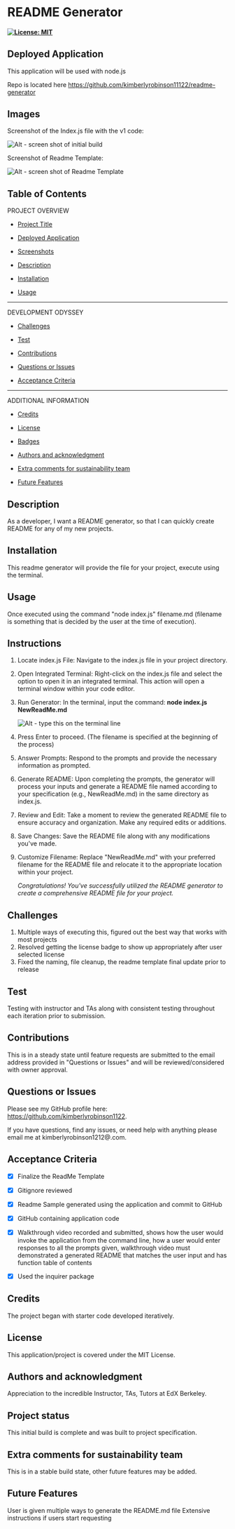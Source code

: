 # README Generator

#### [![License: MIT](https://img.shields.io/badge/License-MIT-yellow.svg)](https://opensource.org/licenses/MIT) 

## Deployed Application
This application will be used with node.js

Repo is located here https://github.com/kimberlyrobinson11122/readme-generator

## Images

Screenshot of the Index.js file with the v1 code:

![Alt - screen shot of initial build](./assets/images/Index-js%20code%20v1.jpg)

Screenshot of Readme Template:

![Alt - screen shot of Readme Template](./assets/images/Index-js%20code%20v1.jpg)

## Table of Contents

PROJECT OVERVIEW

- [Project Title](#project-title-top)

- [Deployed Application](#deployed-application)

- [Screenshots](#images)

- [Description](#description)

- [Installation](#installation)

- [Usage](#usage)

---------------------

DEVELOPMENT ODYSSEY

- [Challenges](#challenges)

- [Test](#credits)

- [Contributions](#contributions)

- [Questions or Issues](#questions-issues)

- [Acceptance Criteria](#acceptance-criteria)

---------------------

ADDITIONAL INFORMATION

- [Credits](#credits)

- [License](#license)

- [Badges](#badges)

- [Authors and acknowledgment](#authors-and-acknowledgment)

- [Extra comments for sustainability team](#extra-comments-for-sustainability-team)

- [Future Features](#future-features)


## Description
As a developer, I want a README generator, so that I can quickly create README for any of my new projects.


## Installation
This readme generator will provide the file for your project, execute using the terminal.


## Usage
Once executed using the command "node index.js" filename.md (filename is something that is decided by the user at the time of execution).

## Instructions
1. Locate index.js File: Navigate to the index.js file in your project directory.

2. Open Integrated Terminal: Right-click on the index.js file and select the option to open it in an integrated terminal. This action will open a terminal window within your code editor.

3. Run Generator: In the terminal, input the command: **node index.js NewReadMe.md**

    ![Alt - type this on the terminal line](./assets/images/filename%20to%20input.jpg)

4. Press Enter to proceed. (The filename is specified at the beginning of the process)

5. Answer Prompts: Respond to the prompts and provide the necessary information as prompted.

6. Generate README: Upon completing the prompts, the generator will process your inputs and generate a README file named according to your specification (e.g., NewReadMe.md) in the same directory as index.js.

7. Review and Edit: Take a moment to review the generated README file to ensure accuracy and organization. Make any required edits or additions.

8. Save Changes: Save the README file along with any modifications you've made.

9. Customize Filename: Replace "NewReadMe.md" with your preferred filename for the README file and relocate it to the appropriate location within your project.

    *Congratulations! You've successfully utilized the README generator to create a comprehensive README file for your project.*

## Challenges

1. Multiple ways of executing this, figured out the best way that works with most projects
2. Resolved getting the license badge to show up appropriately after user selected license
3. Fixed the naming, file cleanup, the readme template final update prior to release

## Test
Testing with instructor and TAs along with consistent testing throughout each iteration prior to submission. 

## Contributions
This is in a steady state until feature requests are submitted to the email address provided in "Questions or Issues" and will be reviewed/considered with owner approval.

## Questions or Issues
Please see my GitHub profile here: https://github.com/kimberlyrobinson1122. 

If you have questions, find any issues, or need help with anything please email me at kimberlyrobinson1212@.com.


## Acceptance Criteria

- [x] Finalize the ReadMe Template

- [x] Gitignore reviewed

- [x] Readme Sample generated using the application and commit to GitHub

- [x] GitHub containing application code

- [x] Walkthrough video recorded and submitted, shows how the user would invoke the application from the command line, how a user would enter responses to all the prompts given, walkthrough video must demonstrated a generated README that matches the user input and has function table of contents

- [x] Used the inquirer package

## Credits
The project began with starter code developed iteratively.

## License
This application/project is covered under the MIT License.

## Authors and acknowledgment
Appreciation to the incredible Instructor, TAs, Tutors at EdX Berkeley.

## Project status
This initial build is complete and was built to project specification.

## Extra comments for sustainability team
This is in a stable build state, other future features may be added. 

## Future Features
User is given multiple ways to generate the README.md file
Extensive instructions if users start requesting